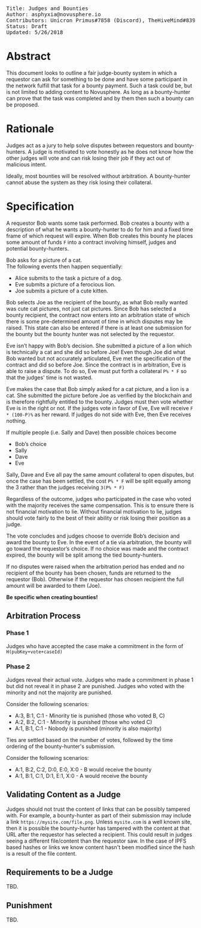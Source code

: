 <pre>Title: Judges and BountiesAuthor: asphyxia@novusphere.ioContributors: Unicron Primus#7858 (Discord), TheHiveMind#8392 (Discord), benji#3602 (Discord)Status: DraftUpdated: 5/26/2018</pre># AbstractThis document looks to outline a fair judge-bounty system in which a requestor can ask for something to be done and have some participant in the network fulfill that task for a bounty payment. Such a task could be, but is not limited to adding content to Novusphere. As long as a bounty-hunter can prove that the task was completed and by them then such a bounty can be proposed.# RationaleJudges act as a jury to help solve disputes between requestors and bounty-hunters. A judge is motivated to vote honestly as he does not know how the other judges will vote and can risk losing their job if they act out of malicious intent.Ideally, most bounties will be resolved without arbitration. A bounty-hunter cannot abuse the system as they risk losing their collateral.# SpecificationA requestor Bob wants some task performed. Bob creates a bounty with a description of what he wants a bounty-hunter to do for him and a fixed time frame of which request will expire. When Bob creates this bounty he places some amount of funds `F` into a contract involving himself, judges and potential bounty-hunters. Bob asks for a picture of a cat.  The following events then happen sequentially: - Alice submits to the task a picture of a dog.- Eve submits a picture of a ferocious lion.- Joe submits a picture of a cute kitten.Bob selects Joe as the recipient of the bounty, as what Bob really wanted was cute cat pictures, not just cat pictures. Since Bob has selected a bounty recipient, the contract now enters into an arbitration state of which there is some pre-determined amount of time in which disputes may be raised. This state can also be entered if there is at least one submission for the bounty but the bounty hunter was not selected by the requestor.Eve isn’t happy with Bob’s decision. She submitted a picture of a lion which is technically a cat and she did so before Joe! Even though Joe did what Bob wanted but not accurately articulated, Eve met the specification of the contract and did so before Joe. Since the contract is in arbitration, Eve is able to raise a dispute. To do so, Eve must put forth a collateral  `P% * F` so that the judges' time is not wasted.Eve makes the case that Bob simply asked for a cat picture, and a lion is a cat. She submitted the picture before Joe as verified by the blockchain and is therefore rightfully entitled to the bounty. Judges must then vote whether Eve is in the right or not. If the judges vote in favor of Eve, Eve will receive `F * (100-P)%` as her reward. If judges do not side with Eve, then Eve receives nothing. If multiple people (i.e. Sally and Dave) then possible choices become- Bob’s choice- Sally- Dave- EveSally, Dave and Eve all pay the same amount collateral to open disputes, but once the case has been settled, the cost `P% * F` will be split equally among the 3 rather than the judges receiving `3(P% * F)`Regardless of the outcome, judges who participated in the case who voted with the majority receives the same compensation. This is to ensure there is not financial motivation to lie. Without financial motivation to lie, judges should vote fairly to the best of their ability or risk losing their position as a judge.The vote concludes and judges choose to override Bob’s decision and award the bounty to Eve. In the event of a tie via arbitration, the bounty will go toward the requestor’s choice. If no choice was made and the contract expired, the bounty will be split among the tied bounty-hunters.If no disputes were raised when the arbitration period has ended and no recipient of the bounty has been chosen, funds are returned to the requestor (Bob). Otherwise if the requestor has chosen recipient the full amount will be awarded to them (Joe).**Be specific when creating bounties!**## Arbitration Process### Phase 1Judges who have accepted the case make a commitment in the form of `H(pubKey+vote+caseId)`### Phase 2Judges reveal their actual vote. Judges who made a commitment in phase 1 but did not reveal it in phase 2 are punished. Judges who voted with the minority and not the majority are punished.Consider the following scenarios:- A:3, B:1, C:1 - Minority tie is punished (those who voted B, C)- A:2, B:2, C:1 - Minority is punished (those who voted C)- A:1, B:1, C:1 - Nobody is punished (minority is also majority)Ties are settled based on the number of votes, followed by the time ordering of the bounty-hunter's submission.Consider the following scenarios:- A:1, B:2, C:2, D:0, E:0, X:0 - B would receive the bounty- A:1, B:1, C:1, D:1, E:1, X:0 - A would receive the bounty## Validating Content as a JudgeJudges should not trust the content of links that can be possibly tampered with. For example, a bounty-hunter as part of their submission may include a link `https://mysite.com/file.png`. Unless `mysite.com` is a well known site, then it is possible the bounty-hunter has tampered with the content at that URL after the requestor has selected a recipient. This could result in judges seeing a different file/content than the requestor saw. In the case of IPFS based hashes or links we know content hasn't been modified since the hash is a result of the file content.## Requirements to be a JudgeTBD.## PunishmentTBD.